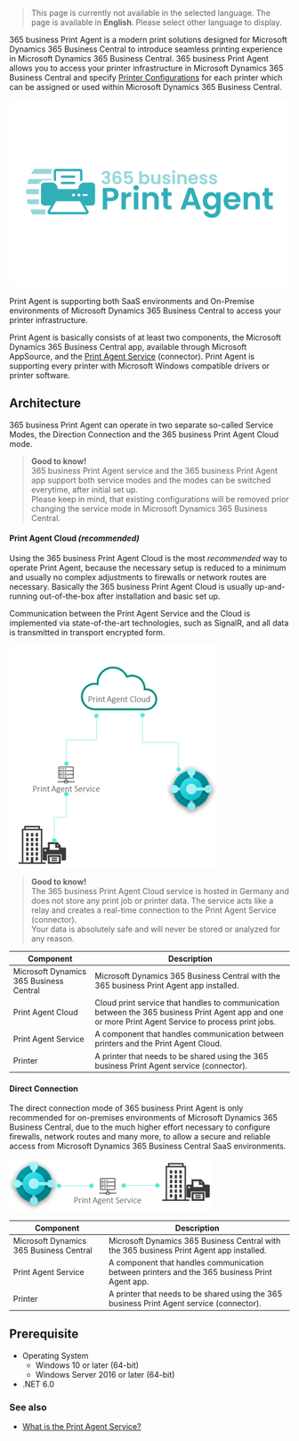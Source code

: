 > This page is currently not available in the selected language. The page is available in **English**. Please select other language to display.

365 business Print Agent is a modern print solutions designed for Microsoft Dynamics 365 Business Central to introduce seamless printing experience in Microsoft Dynamics 365 Business Central. 365 business Print Agent allows you to access your printer infrastructure in Microsoft Dynamics 365 Business Central and specify [Printer Configurations](../printer-configuration/) for each printer which can be assigned or used within Microsoft Dynamics 365 Business Central.

![365 business Print Agent](/assets/images/365-business-print-agent/print-agent-logo.png)  

Print Agent is supporting both SaaS environments and On-Premise environments of Microsoft Dynamics 365 Business Central to access your printer infrastructure.

Print Agent is basically consists of at least two components, the Microsoft Dynamics 365 Business Central app, available through Microsoft AppSource, and the [Print Agent Service](../print-agent-client-whatis/) (connector). Print Agent is supporting every printer with Microsoft Windows compatible drivers or printer software.

## Architecture

365 business Print Agent can operate in two separate so-called Service Modes, the Direction Connection and the 365 business Print Agent Cloud mode.

> **Good to know!**<br>365 business Print Agent service and the 365 business Print Agent app support both service modes and the modes can be switched everytime, after initial set up.<br>Please keep in mind, that existing configurations will be removed prior changing the service mode in Microsoft Dynamics 365 Business Central.

#### Print Agent Cloud _(recommended)_

Using the 365 business Print Agent Cloud is the most _recommended_ way to operate Print Agent, because the necessary setup is reduced to a minimum and usually no complex adjustments to firewalls or network routes are necessary. Basically the 365 business Print Agent Cloud is usually up-and-running out-of-the-box after installation and basic set up.

Communication between the Print Agent Service and the Cloud is implemented via state-of-the-art technologies, such as SignalR, and all data is transmitted in transport encrypted form.

![365 business Print Agent - Cloud Architecture](/assets/images/365-business-print-agent/dac49de2188026388c10da8f28100d6b562b6bed375acee85c8a0f64d53142bc.png)  

> **Good to know!**<br>The 365 business Print Agent Cloud service is hosted in Germany and does not store any print job or printer data. The service acts like a relay and creates a real-time connection to the Print Agent Service (connector).<br>Your data is absolutely safe and will never be stored or analyzed for any reason.

| Component | Description |
| --- | --- |
| Microsoft Dynamics 365 Business Central | Microsoft Dynamics 365 Business Central with the 365 business Print Agent app installed. |
| Print Agent Cloud | Cloud print service that handles to communication between the 365 business Print Agent app and one or more Print Agent Service to process print jobs. | 
| Print Agent Service | A component that handles communication between printers and the Print Agent Cloud. |
| Printer | A printer that needs to be shared using the 365 business Print Agent service (connector). |

#### Direct Connection

The direct connection mode of 365 business Print Agent is only recommended for on-premises environments of Microsoft Dynamics 365 Business Central, due to the much higher effort necessary to configure firewalls, network routes and many more, to allow a secure and reliable access from Microsoft Dynamics 365 Business Central SaaS environments.

![365 business Print Agent - Direct Connection Architecture](/assets/images/365-business-print-agent/76cc532b71007675a8cfd27fc522b1175b08a9ea4f5d7543bf1eae6fe4b401db.png)  

| Component | Description |
| --- | --- |
| Microsoft Dynamics 365 Business Central | Microsoft Dynamics 365 Business Central with the 365 business Print Agent app installed. |
| Print Agent Service | A component that handles communication between printers and the 365 business Print Agent app. |
| Printer | A printer that needs to be shared using the 365 business Print Agent service (connector). |

## Prerequisite

 - Operating System
   - Windows 10 or later (64-bit)
   - Windows Server 2016 or later (64-bit)
 - .NET 6.0

### See also

 - [What is the Print Agent Service?](../print-agent-client-whatis/)